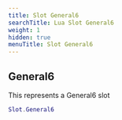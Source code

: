 ```yaml
---
title: Slot General6
searchTitle: Lua Slot General6
weight: 1
hidden: true
menuTitle: Slot General6
---
```

## General6

This represents a General6 slot
```lua
Slot.General6
```